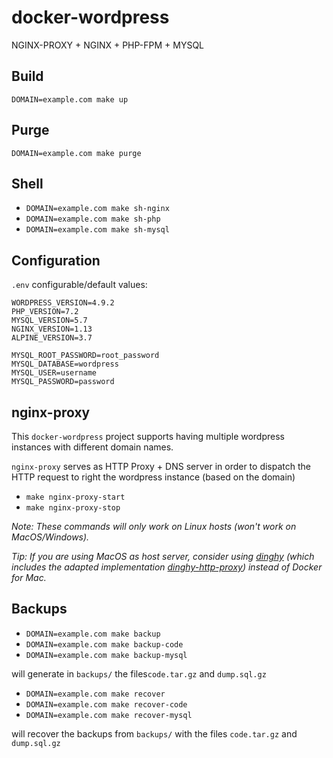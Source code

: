 # docker-wordpress
NGINX-PROXY + NGINX + PHP-FPM + MYSQL

## Build
`DOMAIN=example.com make up`

## Purge
`DOMAIN=example.com make purge`

## Shell
- `DOMAIN=example.com make sh-nginx`
- `DOMAIN=example.com make sh-php`
- `DOMAIN=example.com make sh-mysql`

## Configuration
`.env` configurable/default values:
```
WORDPRESS_VERSION=4.9.2
PHP_VERSION=7.2
MYSQL_VERSION=5.7
NGINX_VERSION=1.13
ALPINE_VERSION=3.7

MYSQL_ROOT_PASSWORD=root_password
MYSQL_DATABASE=wordpress
MYSQL_USER=username
MYSQL_PASSWORD=password
```

## nginx-proxy
This `docker-wordpress` project supports having multiple wordpress instances with different domain names.

`nginx-proxy` serves as HTTP Proxy + DNS server in order to dispatch the HTTP request to right the wordpress instance (based on the domain)

- `make nginx-proxy-start`
- `make nginx-proxy-stop`

*Note: These commands will only work on Linux hosts (won't work on MacOS/Windows).*

*Tip: If you are using MacOS as host server, consider using [dinghy](https://github.com/codekitchen/dinghy) (which includes the adapted implementation [dinghy-http-proxy](https://github.com/codekitchen/dinghy-http-proxy)) instead of Docker for Mac.*

## Backups
- `DOMAIN=example.com make backup` 
- `DOMAIN=example.com make backup-code`
- `DOMAIN=example.com make backup-mysql`

will generate in `backups/` the files`code.tar.gz` and `dump.sql.gz`

- `DOMAIN=example.com make recover` 
- `DOMAIN=example.com make recover-code`
- `DOMAIN=example.com make recover-mysql`

will recover the backups from `backups/` with the files `code.tar.gz` and `dump.sql.gz`
